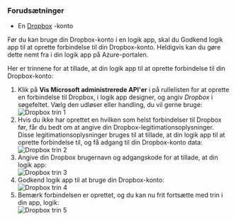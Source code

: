 ### <a name="prerequisites"></a>Forudsætninger
- En [Dropbox](https://www.Dropbox.com/) -konto 

Før du kan bruge din Dropbox-konto i en logik app, skal du Godkend logik app til at oprette forbindelse til din Dropbox-konto. Heldigvis kan du gøre dette nemt fra i din logik app på Azure-portalen. 

Her er trinnene for at tillade, at din logik app til at oprette forbindelse til din Dropbox-konto:

1. Klik på **Vis Microsoft administrerede API'er** i på rullelisten for at oprette en forbindelse til Dropbox, i logik app designer, og angiv *Dropbox* i søgefeltet. Vælg den udløser eller handling, du vil gerne bruge:  
  ![Dropbox trin 1](./media/connectors-create-api-dropbox/dropbox-1.png)
2. Hvis du ikke har oprettet en hvilken som helst forbindelser til Dropbox før, får du bedt om at angive din Dropbox-legitimationsoplysninger. Disse legitimationsoplysninger bruges til at tillade, at din logik app til at oprette forbindelse til, og få adgang til din Dropbox-konto data:  
  ![Dropbox trin 2](./media/connectors-create-api-dropbox/dropbox-2.png)
3. Angive din Dropbox brugernavn og adgangskode for at tillade, at din logik app:  
  ![Dropbox trin 3](./media/connectors-create-api-dropbox/dropbox-3.png)   
4. Godkend logik app til at bruge din Dropbox-konto:  
  ![Dropbox trin 4](./media/connectors-create-api-dropbox/dropbox-4.png)
5. Bemærk forbindelsen er oprettet, og du kan nu frit fortsætte med trin i din app, logik:  
  ![Dropbox trin 5](./media/connectors-create-api-dropbox/dropbox-5.png)   

